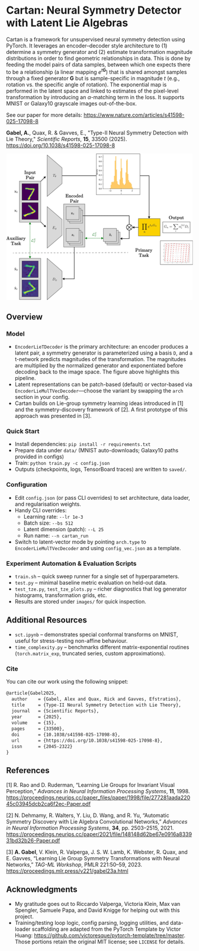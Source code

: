 # Cartan: Neural Symmetry Detector with Latent Lie Algebras

Cartan is a framework for unsupervised neural symmetry detection using PyTorch. It leverages an encoder–decoder style architecture to (1) determine a symmetry generator and (2) estimate transformation magnitude distributions in order to find geometric relationships in data. This is done by feeding the model pairs of data samples, between which one expects there to be a relationship (a linear mapping $e^{t\mathbf{G}}$) that is shared amongst samples through a fixed generator $\mathbf{G}$ but is sample-specific in magnitude $t$ (e.g., rotation vs. the specific angle of rotation). The exponential map is performed in the latent space and linked to estimates of the pixel-level transformation by introducing an $\alpha$-matching term in the loss. It supports MNIST or Galaxy10 grayscale images out-of-the-box.

See our paper for more details: https://www.nature.com/articles/s41598-025-17098-8

**Gabel, A.**, Quax, R. & Gavves, E., "Type-II Neural Symmetry Detection with Lie Theory," *Scientific Reports*, **15**, 33500 (2025). https://doi.org/10.1038/s41598-025-17098-8

<p align="center">
  <picture>
    <source srcset="docs/cartan_arch.webp" type="image/webp">
    <img src="docs/cartan_arch.png" alt="Cartan model architecture" width="720">
  </picture>
</p>

## Overview
### Model
- `EncoderLieTDecoder` is the primary architecture: an encoder produces a latent pair, a symmetry generator is parameterized using a basis `D`, and a t-network predicts magnitudes of the transformation. The magnitudes are multiplied by the normalized generator and exponentiated before decoding back to the image space. The figure above highlights this pipeline.
- Latent representations can be patch-based (default) or vector-based via `EncoderLieMulTVecDecoder`—choose the variant by swapping the `arch` section in your config.
- Cartan builds on Lie-group symmetry learning ideas introduced in [1] and the symmetry-discovery framework of [2]. A first prototype of this approach was presented in [3].

### Quick Start
- Install dependencies: `pip install -r requirements.txt`
- Prepare data under `data/` (MNIST auto-downloads; Galaxy10 paths provided in configs)
- Train: `python train.py -c config.json`
- Outputs (checkpoints, logs, TensorBoard traces) are written to `saved/`.

### Configuration
- Edit `config.json` (or pass CLI overrides) to set architecture, data loader, and regularisation weights.
- Handy CLI overrides:
  - Learning rate: `--lr 1e-3`
  - Batch size: `--bs 512`
  - Latent dimension (patch): `--L 25`
  - Run name: `--n cartan_run`
- Switch to latent-vector mode by pointing `arch.type` to `EncoderLieMulTVecDecoder` and using `config_vec.json` as a template.

### Experiment Automation & Evaluation Scripts
- `train.sh` – quick sweep runner for a single set of hyperparameters.
- `test.py` – minimal baseline metric evaluation on held-out data.
- `test_tze.py`, `test_tze_plots.py` – richer diagnostics that log generator histograms, transformation grids, etc.
- Results are stored under `images/` for quick inspection.

## Additional Resources
- `sct.ipynb` – demonstrates special conformal transforms on MNIST, useful for stress-testing non-affine behaviour.
- `time_complexity.py` – benchmarks different matrix-exponential routines (`torch.matrix_exp`, truncated series, custom approximations).

### Cite
You can cite our work using the following snippet:
```
@article{Gabel2025,
  author    = {Gabel, Alex and Quax, Rick and Gavves, Efstratios},
  title     = {Type-II Neural Symmetry Detection with Lie Theory},
  journal   = {Scientific Reports},
  year      = {2025},
  volume    = {15},
  pages     = {33500},
  doi       = {10.1038/s41598-025-17098-8},
  url       = {https://doi.org/10.1038/s41598-025-17098-8},
  issn      = {2045-2322}
}
```

## References
[1] R. Rao and D. Ruderman, “Learning Lie Groups for Invariant Visual Perception,” *Advances in Neural Information Processing Systems*, **11**, 1998. https://proceedings.neurips.cc/paper_files/paper/1998/file/277281aada22045c03945dcb2ca6f2ec-Paper.pdf

[2] N. Dehmamy, R. Walters, Y. Liu, D. Wang, and R. Yu, “Automatic Symmetry Discovery with Lie Algebra Convolutional Networks,” *Advances in Neural Information Processing Systems*, **34**, pp. 2503–2515, 2021. https://proceedings.neurips.cc/paper/2021/file/148148d62be67e0916a833931bd32b26-Paper.pdf

[3] **A. Gabel**, V. Klein, R. Valperga, J. S. W. Lamb, K. Webster, R. Quax, and E. Gavves, “Learning Lie Group Symmetry Transformations with Neural Networks,” *TAG-ML Workshop*, PMLR 221:50–59, 2023. https://proceedings.mlr.press/v221/gabel23a.html

## Acknowledgments
- My gratitude goes out to Riccardo Valperga, Victoria Klein, Max van Spengler, Samuele Papa, and David Knigge for helping out with this project.
- Training/testing loop logic, config parsing, logging utilities, and data-loader scaffolding are adapted from the PyTorch Template by Victor Huang: https://github.com/victoresque/pytorch-template/tree/master. Those portions retain the original MIT license; see `LICENSE` for details.
